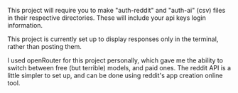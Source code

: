 This project will require you to make "auth-reddit" and "auth-ai" (csv) files in their respective directories. These will include your api keys login information. 

This project is currently set up to display responses only in the terminal, rather than posting them.

I used openRouter for this project personally, which gave me the ability to switch between free (but terrible) models, and paid ones. The reddit API is a little simpler to set up, and can be done using reddit's app creation online tool. 


